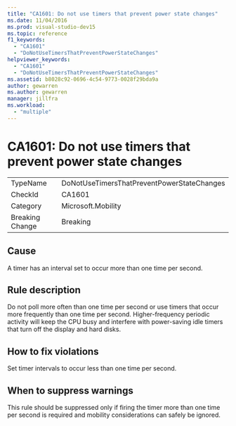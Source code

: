 ```yaml
---
title: "CA1601: Do not use timers that prevent power state changes"
ms.date: 11/04/2016
ms.prod: visual-studio-dev15
ms.topic: reference
f1_keywords:
  - "CA1601"
  - "DoNotUseTimersThatPreventPowerStateChanges"
helpviewer_keywords:
  - "CA1601"
  - "DoNotUseTimersThatPreventPowerStateChanges"
ms.assetid: b8028c92-0696-4c54-9773-0028f29bda9a
author: gewarren
ms.author: gewarren
manager: jillfra
ms.workload:
  - "multiple"
---
```

# CA1601: Do not use timers that prevent power state changes

|||
|-|-|
|TypeName|DoNotUseTimersThatPreventPowerStateChanges|
|CheckId|CA1601|
|Category|Microsoft.Mobility|
|Breaking Change|Breaking|

## Cause
 A timer has an interval set to occur more than one time per second.

## Rule description
 Do not poll more often than one time per second or use timers that occur more frequently than one time per second. Higher-frequency periodic activity will keep the CPU busy and interfere with power-saving idle timers that turn off the display and hard disks.

## How to fix violations
 Set timer intervals to occur less than one time per second.

## When to suppress warnings
 This rule should be suppressed only if firing the timer more than one time per second is required and mobility considerations can safely be ignored.